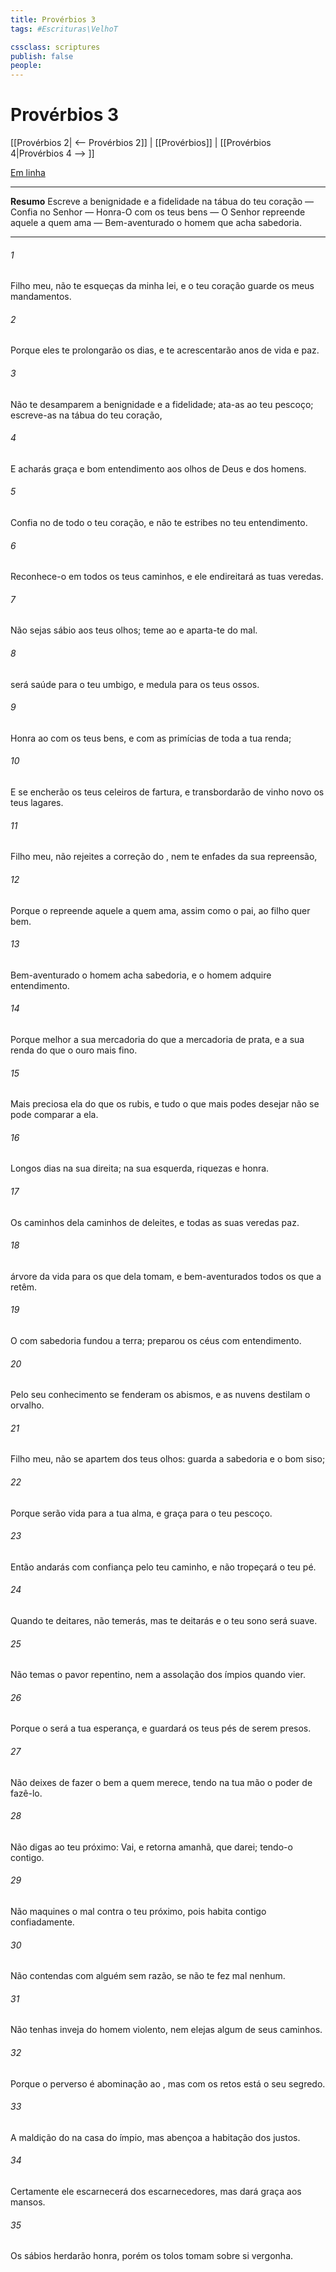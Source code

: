 ```yaml
---
title: Provérbios 3
tags: #Escrituras\VelhoT

cssclass: scriptures
publish: false
people:
---
```


# Provérbios 3
[[Provérbios 2| <-- Provérbios 2]] | [[Provérbios]] | [[Provérbios 4|Provérbios 4 --> ]]

[Em linha](https://churchofjesuschrist.org/study/scriptures/ot/prov/3?lang=por)

---
__Resumo__
Escreve a benignidade e a fidelidade na tábua do teu coração — Confia no Senhor — Honra-O com os teus bens — O Senhor repreende aquele a quem ama — Bem-aventurado o homem que acha sabedoria.

---
###### 1 
Filho meu, não te esqueças da minha lei, e o teu coração guarde os meus mandamentos.

###### 2 
Porque eles te prolongarão os dias, e te acrescentarão anos de vida e paz.

###### 3 
Não te desamparem a benignidade e a fidelidade; ata-as ao teu pescoço; escreve-as na tábua do teu coração,

###### 4 
E acharás graça e bom entendimento aos olhos de Deus e dos homens.

###### 5 
Confia no  de todo o teu coração, e não te estribes no teu  entendimento.

###### 6 
Reconhece-o em todos os teus caminhos, e ele endireitará as tuas veredas.

###### 7 
Não sejas sábio aos teus  olhos; teme ao  e aparta-te do mal.

###### 8 
 será saúde para o teu umbigo, e medula para os teus ossos.

###### 9 
Honra ao  com os teus bens, e com as primícias de toda a tua renda;

###### 10 
E se encherão os teus celeiros de fartura, e transbordarão de vinho novo os teus lagares.

###### 11 
Filho meu, não rejeites a correção do , nem te enfades da sua repreensão,

###### 12 
Porque o  repreende aquele a quem ama, assim como o pai, ao filho  quer bem.

###### 13 
Bem-aventurado o homem  acha sabedoria, e o homem  adquire entendimento.

###### 14 
Porque melhor  a sua mercadoria do que a mercadoria de prata, e a sua renda do que o ouro mais fino.

###### 15 
Mais preciosa  ela do que os rubis, e tudo o que mais podes desejar não se pode comparar a ela.

###### 16 
Longos dias  na sua  direita; na sua esquerda, riquezas e honra.

###### 17 
Os caminhos dela  caminhos de deleites, e todas as suas veredas  paz.

###### 18 
 árvore da vida para os que dela tomam, e bem-aventurados  todos os que a retêm.

###### 19 
O  com sabedoria fundou a terra; preparou os céus com entendimento.

###### 20 
Pelo seu conhecimento se fenderam os abismos, e as nuvens destilam o orvalho.

###### 21 
Filho meu, não se apartem  dos teus olhos: guarda a  sabedoria e o bom siso;

###### 22 
Porque serão vida para a tua alma, e graça para o teu pescoço.

###### 23 
Então andarás com confiança pelo teu caminho, e não tropeçará o teu pé.

###### 24 
Quando te deitares, não temerás, mas te deitarás e o teu sono será suave.

###### 25 
Não temas o pavor repentino, nem a assolação dos ímpios quando vier.

###### 26 
Porque o  será a tua esperança, e guardará os teus pés de serem presos.

###### 27 
Não deixes de fazer o bem a quem merece, tendo na tua mão o poder de fazê-lo.

###### 28 
Não digas ao teu próximo: Vai, e retorna amanhã, que  darei; tendo-o  contigo.

###### 29 
Não maquines o mal contra o teu próximo, pois habita contigo confiadamente.

###### 30 
Não contendas com alguém sem razão, se não te fez mal nenhum.

###### 31 
Não tenhas inveja do homem violento, nem elejas algum de seus caminhos.

###### 32 
Porque o perverso é abominação ao , mas com os retos está o seu segredo.

###### 33 
A maldição do   na casa do ímpio, mas abençoa a habitação dos justos.

###### 34 
Certamente ele escarnecerá dos escarnecedores, mas dará graça aos mansos.

###### 35 
Os sábios herdarão honra, porém os tolos tomam sobre si vergonha.

